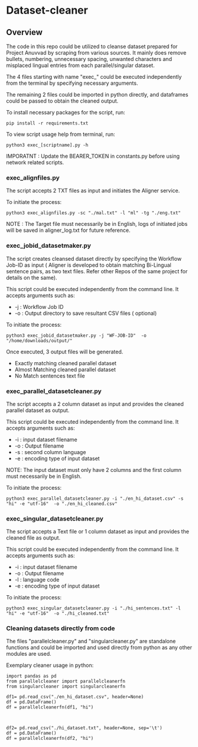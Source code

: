 # Dataset-cleaner

## Overview

The code in this repo could be utilized to cleanse dataset prepared for Project Anuvvad by scraping from various sources. 
It mainly does remove bullets, numbering, unnecessary spacing, unwanted characters and misplaced lingual entries from each parallel/singular dataset.

The 4 files starting with name "exec_" could be executed independently from the terminal by specifying necessary arguments.

The remaining 2 files could be imported in python directly, and dataframes could be passed to obtain the cleaned output.

To install necessary packages for the script, run:

    pip install -r requirements.txt

To view script usage help from terminal, run:

    python3 exec_[scriptname].py -h

IMPORATNT : Update the BEARER_TOKEN in constants.py before using network related scripts.

### exec_alignfiles.py

The script accepts 2 TXT files as input and initiates the Aligner service.

To initiate the process:

    python3 exec_alignfiles.py -sc "./mal.txt" -l "ml" -tg "./eng.txt"

NOTE : The Target file must necessarily be in English, logs of initiated jobs will be saved in aligner_log.txt for future reference.


### exec_jobid_datasetmaker.py

The script creates cleansed dataset directly by specifying the Workflow Job-ID as input ( Aligner is developed to obtain matching Bi-Lingual sentence pairs, as two text files. Refer other Repos of the same project for details on the same).

This script could be executed independently from the command line. It accepts arguments such as:

* -j : Workflow Job ID
* -o : Output directory to save resultant CSV files ( optional)

To initiate the process:

    python3 exec_jobid_datasetmaker.py -j "WF-JOB-ID"  -o "/home/downloads/output/"

Once executed, 3 output files will be generated.

* Exactly matching cleaned parallel dataset
* Almost Matching cleaned parallel dataset
* No Match sentences text file

### exec_parallel_datasetcleaner.py

The script accepts a 2 column dataset as input and provides the cleaned parallel dataset as output.

This script could be executed independently from the command line. It accepts arguments such as:

* -i : input dataset filename
* -o : Output filename
* -s : second column language
* -e : encoding type of input dataset

NOTE: The input dataset must only have 2 columns and the first column must necessarily be in English.

To initiate the process:

    python3 exec_parallel_datasetcleaner.py -i "./en_hi_dataset.csv" -s "hi" -e "utf-16"  -o "./en_hi_cleaned.csv" 

### exec_singular_datasetcleaner.py

The script accepts a Text file or 1 column dataset as input and provides the cleaned file as output.

This script could be executed independently from the command line. It accepts arguments such as:

* -i : input dataset filename
* -o : Output filename
* -l : language code
* -e : encoding type of input dataset

To initiate the process:

    python3 exec_singular_datasetcleaner.py -i "./hi_sentences.txt" -l "hi" -e "utf-16"  -o "./hi_cleaned.txt"

 ### Cleaning datasets directly from code

 The files "parallelcleaner.py" and "singularcleaner.py" are standalone functions and could be imported and used directly from python as any other modules are used.

Exemplary cleaner usage in python:

    import pandas as pd
    from parallelcleaner import parallelcleanerfn
    from singularcleaner import singularcleanerfn

    df1= pd.read_csv("./en_hi_dataset.csv", header=None)
    df = pd.DataFrame()
    df = parallelcleanerfn(df1, "hi")

    

    df2= pd.read_csv("./hi_dataset.txt", header=None, sep='\t')
    df = pd.DataFrame()
    df = parallelcleanerfn(df2, "hi")


